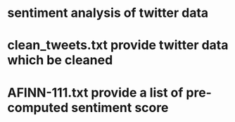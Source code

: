 # sentiment analysis of twitter data
# clean_tweets.txt provide twitter data which be cleaned
# AFINN-111.txt provide a list of pre-computed sentiment score
#
